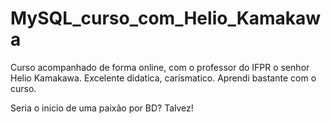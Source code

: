 # MySQL_curso_com_Helio_Kamakawa

Curso acompanhado de forma online, com o professor do IFPR o senhor Helio Kamakawa. 
Excelente didatica, carismatico. Aprendi bastante com o curso. 

Seria o inicio de uma paixão por BD? Talvez!
